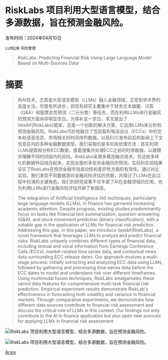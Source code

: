 # RiskLabs 项目利用大型语言模型，结合多源数据，旨在预测金融风险。

发布时间：2024年04月10日

`LLM应用` `风险管理`

> RiskLabs: Predicting Financial Risk Using Large Language Model Based on Multi-Sources Data

# 摘要

> 将AI技术，尤其是大型语言模型（LLMs）融入金融领域，正受到学术界的高度关注。尽管有所进步，但现有研究主要集中于财务文本摘要、问答（Q&A）和股票走势预测（二元分类）等任务，而在利用LLMs进行金融风险预测方面尚存明显空白。为填补这一空白，本文提出了\textbf{RiskLabs}框架，这是一个创新的解决方案，它运用LLMs来分析和预测金融风险。RiskLabs巧妙地融合了包括盈利电话会议（ECCs）中的文本和语音信息、市场相关的时间序列数据，以及ECC发布前后的新闻上下文信息在内的多种金融数据类型。我们采取的是多阶段处理方法：首先利用LLMs提取和分析ECC数据，接着搜集并处理ECC之前的时序数据，以建模并理解不同时间段内的风险。RiskLabs采用多模态融合技术，将这些多样化的数据特征结合起来，实现全面的多任务金融风险预测。实际的实验结果证实了RiskLabs在预测金融市场波动性和差异性方面的有效性。通过对比实验，我们发现不同数据源对金融风险评估的贡献，并探讨了LLMs在此过程中扮演的关键角色。我们的研究成果不仅丰富了AI在金融领域的应用，也为利用LLMs进行金融风险评估开辟了新路径。

> The integration of Artificial Intelligence (AI) techniques, particularly large language models (LLMs), in finance has garnered increasing academic attention. Despite progress, existing studies predominantly focus on tasks like financial text summarization, question-answering (Q$\&$A), and stock movement prediction (binary classification), with a notable gap in the application of LLMs for financial risk prediction. Addressing this gap, in this paper, we introduce \textbf{RiskLabs}, a novel framework that leverages LLMs to analyze and predict financial risks. RiskLabs uniquely combines different types of financial data, including textual and vocal information from Earnings Conference Calls (ECCs), market-related time series data, and contextual news data surrounding ECC release dates. Our approach involves a multi-stage process: initially extracting and analyzing ECC data using LLMs, followed by gathering and processing time-series data before the ECC dates to model and understand risk over different timeframes. Using multimodal fusion techniques, RiskLabs amalgamates these varied data features for comprehensive multi-task financial risk prediction. Empirical experiment results demonstrate RiskLab's effectiveness in forecasting both volatility and variance in financial markets. Through comparative experiments, we demonstrate how different data sources contribute to financial risk assessment and discuss the critical role of LLMs in this context. Our findings not only contribute to the AI in finance application but also open new avenues for applying LLMs in financial risk assessment.

![RiskLabs 项目利用大型语言模型，结合多源数据，旨在预测金融风险。](../../../paper_images/2404.07452/x1.png)

![RiskLabs 项目利用大型语言模型，结合多源数据，旨在预测金融风险。](../../../paper_images/2404.07452/x2.png)

[Arxiv](https://arxiv.org/abs/2404.07452)